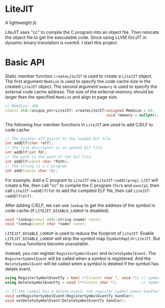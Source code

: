 # LiteJIT
A lightweight jit

LiteJIT uses "cc" to compile the C program into an object file.
Then relocate the object file to get the executable code.
Since using LLVM OrcJIT in dynamic binary translation is overkill.
I start this project.

# Basic API

Static member function `createLiteJIT` is used to create a `LiteJIT` object.
The first argument `MemSize` is used to specify the code cache size in the created `LiteJIT` object.
The second argument `memory` is used to specify the external code cache address.
The size of the external memory should be larger than the specified `MemSize` and align to page size.

```cpp
// MemSize: nKB
static std::unique_ptr<LiteJIT> createLiteJIT(unsigned MemSize = 64,
                                              void *memory = nullptr);
```

The following four member functions in `LiteJIT` are used to add C/ELF to code cache:

```cpp
// The pointer elf points to the loaded ELF file
int addElf(char *elf);
// The file descriptor is an opened ELF file
int addElf(int fd);
// The path is the path of the ELF file
int addElf(const char *Path);
// The string is a C program
int addC(const char *c);
```

For example, Add a C program to `LiteJIT` via `LiteJIT->addC(prog)`,
`LJIT` will create a file, then call "cc" to compile the C program (`fork` and `execlp`),
then call `LiteJIT->addElf(fd)` to add the compiled ELF file,
then call `LiteJIT->addElf(elf)`.

After adding C/ELF, we can use `lookup` to get the address of the symbol in code cache (if `LITEJIT_DISABLE_LOOKUP` is disabled).

```cpp
void *lookup(const std::string &name) const;
void *lookup(const char *name) const;
```

`LITEJIT_DISABLE_LOOKUP` is used to reduce the footprint of `LiteJIT`.
Enable `LITEJIT_DISABLE_LOOKUP` will strip the symbol map (`SymbolMap`) in `LiteJIT`.
But the `lookup` functions become unavailable.

Instead, you can register `RegisterSymbolEvent` and `DeleteSymbolEvent`.
The `RegisterSymbolEvent` will be called when a symbol is registered.
And the `DeleteSymbolEvent` will be called when a symbol is deleted if the symbol has delete event.

```cpp
using RegisterSymbolEventTy = bool (*)(const char *, void *); // symbol name, addr
using DeleteSymbolEventTy = void (*)(const char *);           // symbol name

// If the symbol has a delete event, the register symbol event handler must return true
void setRegisterSymbolEvent(RegisterSymbolEventTy handler);
void setDeleteSymbolEvent(DeleteSymbolEventTy handler);
```
